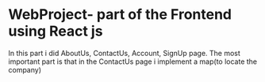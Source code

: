 # WebProject- part of the Frontend using React js
In this part i did AboutUs, ContactUs, Account, SignUp page.
The most important part is that in the ContactUs page i implement a map(to locate the company)

